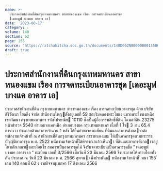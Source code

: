 ```yaml
---
name: >-
  ประกาศสำนักงานที่ดินกรุงเทพมหานคร สาขาหนองแขม เรือง การจดทะเบียนอาคารชุด
  [เดอะมูฟ บางแค อาคาร เอ]
date: '2023-08-17'
category: ง
volume: 140
section: 62
page: 155
source: 'https://ratchakitcha.soc.go.th/documents/140D062N0000000015500.pdf'
draft: true
---
```


# ประกาศสำนักงานที่ดินกรุงเทพมหานคร สาขาหนองแขม เรือง การจดทะเบียนอาคารชุด [เดอะมูฟ บางแค อาคาร เอ]

ประกาศสํานักงานที่ดิน กรุงเทพมหานคร สาขาหนองแขม เรื่อง การจดทะเบียนอาคารชุด ด้วย บริษัท สิริวัฒนา โฮลดิ้ง จํากัด สํานักงานใหญตั้งอยู่เลขที่ 59 ซอยริมคลองพระโขนง แขวงพระโขนงเหนือ เขตวัฒนา กรุงเทพมหานคร รหัสไปรษณีย 10110 ซึ่งเป็นผู้ถือกรรมสิทธิ์ที่ดิน โฉนดที่ดิน 23275 หน้าสํารวจ 5540 ตําบลบางแคเหนือ อําเภอบางแค กรุงเทพมหานคร เนื้อที่ 1 ไร 3 งาน 65.4 ตารางวา ประกอบด้วยอาคารจํานวน 1 หลัง ได้ยื่นคําขอจดทะเบียน ที่ดินและอาคารดังกลาวต่อพนักงานเจ้าหน้าที่ ณ สํานักงานที่ดินกรุงเทพมหานคร สาขาหนองแขม ให้เป็นอาคารชุดตามพระราชบัญญัติอาคารชุด พ.ศ. 2522 พนักงานเจ้าหน้าที่ได้พิจารณาแล้วเห็นวา ที่ดินและอาคารดังกลาวอยู่ในหลักเกณฑและเงื่อนไข สมควรเป็นอาคารชุดได้ จึงรับจดทะเบียนเป็นอาคารชุดชื่อ “ เดอะมูฟ บางแค อาคาร เอ ” ทะเบียน เลขที่ 3/2566 เมื่อวันที่ 23 มีนาคม 2566 จึงประกาศให้ทราบโดยทั่วกัน ประกาศ ณ วันที่ 23 มีนาคม พ.ศ. 2566 สุพจน เพ็งประพันธ พนักงานเจ้าหน้าที่ ้ หนา 155 ่ เลม 140 ตอนที่ 62 ง ราชกิจจานุเบกษา 17 สิงหาคม 2566
